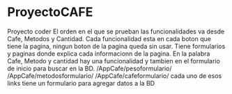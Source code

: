 # ProyectoCAFE
Proyecto coder
El orden en el que se prueban las funcionalidades va desde Cafe, Metodos y Cantidad.
Cada funcionalidad esta en cada boton que tiene la pagina, ningun boton de la pagina queda sin usar. Tiene formularios y paginas donde explica cada informacionn de la pagina.
En la palabra Cafe, Metodo y cantidad hay una funcionalidad y tambien en el formulario de inicio para buscar en la BD.
/AppCafe/pesoformulario/ 
/AppCafe/metodosformulario/
/AppCafe/cafeformulario/
cada uno de esos links tiene un formulario para agregar datos a la BD
